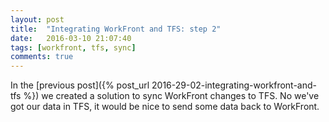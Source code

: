 ```yaml
---
layout: post
title:  "Integrating WorkFront and TFS: step 2"
date:   2016-03-10 21:07:40
tags: [workfront, tfs, sync]
comments: true
---
```


In the [previous post]({% post_url 2016-29-02-integrating-workfront-and-tfs %}) we created a solution to sync WorkFront changes to TFS. 
No we've got our data in TFS, it would be nice to send some data back to WorkFront.
